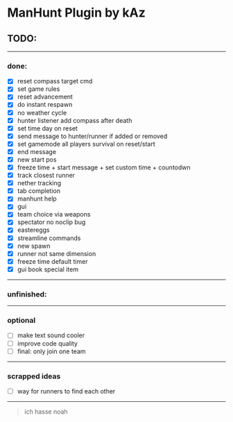 # ManHunt Plugin by kAz
## TODO:

***
### done:
- [x] reset compass target cmd
- [x] set game rules
- [x] reset advancement
- [x] do instant respawn
- [x] no weather cycle
- [X] hunter listener add compass after death
- [X] set time day on reset
- [x] send message to hunter/runner if added or removed
- [x] set gamemode all players survival on reset/start
- [x] end message
- [x] new start pos
- [x] freeze time + start message + set custom time + countodwn
- [x] track closest runner
- [x] nether tracking
- [x] tab completion
- [x] manhunt help
- [x] gui
- [x] team choice via weapons
- [x] spectator no noclip bug
- [x] eastereggs
- [x] streamline commands
- [x] new spawn
- [x] runner not same dimension
- [x] freeze time default timer
- [x] gui book special item

***
### unfinished:
 
***
### optional
- [ ] make text sound cooler
- [ ] improve code quality
- [ ] final: only join one team

***
### scrapped ideas
- [ ] way for runners to find each other

***
 > ich hasse noah